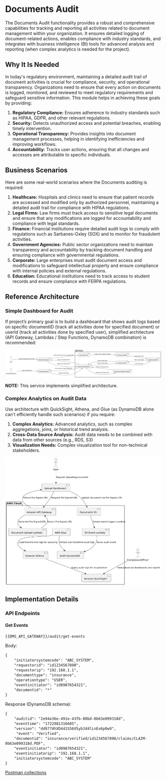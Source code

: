 # Documents Audit

The Documents Audit functionality provides a robust and comprehensive capabilities for tracking and reporting all activities related to document management within your organization. It ensures detailed logging of document-related actions, enables compliance with industry standards, and integrates with business intelligence (BI) tools for advanced analysis and reporting (when complex analytics is needed for the project).

## Why It Is Needed

In today's regulatory environment, maintaining a detailed audit trail of document activities is crucial for compliance, security, and operational transparency. Organizations need to ensure that every action on documents is logged, monitored, and reviewed to meet regulatory requirements and safeguard sensitive information. This module helps in achieving these goals by providing:

1. **Regulatory Compliance:** Ensures adherence to industry standards such as HIPAA, GDPR, and other relevant regulations.
2. **Security:** Detects unauthorized access and potential breaches, enabling timely intervention.
3. **Operational Transparency:** Provides insights into document management processes, helping in identifying inefficiencies and improving workflows.
4. **Accountability:** Tracks user actions, ensuring that all changes and accesses are attributable to specific individuals.

## Business Scenarios

Here are some real-world scenarios where the Documents auditing is required:

1. **Healthcare:** Hospitals and clinics need to ensure that patient records are accessed and modified only by authorized personnel, maintaining a detailed audit trail for compliance with HIPAA regulations.
2. **Legal Firms:** Law firms must track access to sensitive legal documents and ensure that any modifications are logged for accountability and compliance with legal standards.
3. **Finance:** Financial institutions require detailed audit logs to comply with regulations such as Sarbanes-Oxley (SOX) and to monitor for fraudulent activities.
4. **Government Agencies:** Public sector organizations need to maintain transparency and accountability by tracking document handling and ensuring compliance with governmental regulations.
5. **Corporate:** Large enterprises must audit document access and modifications to safeguard intellectual property and ensure compliance with internal policies and external regulations.
6. **Education:** Educational institutions need to track access to student records and ensure compliance with FERPA regulations.

## Reference Architecture

### Simple Dashboard for Audit

If project’s primary goal is to build a dashboard that shows audit logs based on specific documentID (track all activities done for specified document) or userId (track all activities done by specified user), simplified architecture (API Gateway, Lambdas / Step Functions, DynamoDB combination) is recommended:

![PlantUml Diagram](https://github.com/daria-serkova/aws-cdk/blob/main/documents-services/documents-management-solution/architecture/documents-audit/s3-documents-audit-simplified-architecture.png)

**NOTE:** This service implements simplified architecture.

### Complex Analytics on Audit Data

Use architecture with QuickSight, Athena, and Glue (as DynamoDB alone can't efficiently handle such scenarios) if you require:

1. **Complex Analytics:** Advanced analytics, such as complex aggregations, joins, or historical trend analysis.
2. **Cross-Data Source Analysis:** Audit data needs to be combined with data from other sources (e.g., RDS, S3)
3. **Visualization Needs:** Complex visualization tool for non-technical stakeholders.

![PlantUml Diagram](https://github.com/daria-serkova/aws-cdk/blob/main/documents-services/documents-management-solution/architecture/documents-audit/s3-documents-audit-advanced-architecture.png)

## Implementation Details

### API Endpoints

#### Get Events

`{{DMS_API_GATEWAY}}/audit/get-events`

Body:

```
{
    "initiatorsystemcode": "ABC_SYSTEM",
    "requestorid": "id1234567890",
    "requestorip": "192.168.1.1",
    "documenttype": "insurance",
    "operationtype": "USER",
    "eventinitiator": "id0987654321",
    "documentid": "*"
}
```

Response (DynamoDB schema):
```
{
    "auditid": "2e94e36e-491e-43fb-80bd-0b63e099318d",
    "eventtime": "1722981316605",
    "version": "dd9774hXD441S56X5ybJd4lLnEx6p0w9",
     "event": "Verified",
    "documentid": "insurance/verified/id1234567890/claims/CLAIM-0b63e099318d.PDF",
    "eventinitiator": "id0987654321",
    "eventinitiatorip": "192.168.1.1",
    "initiatorsystemcode": "ABC_SYSTEM"
}
```

[Postman collections](https://github.com/daria-serkova/aws-cdk/tree/main/documents-services/documents-management-solution/architecture/postman-collection)